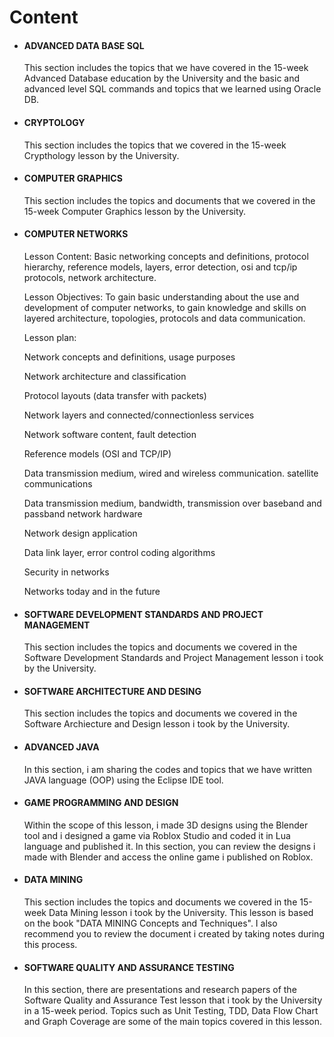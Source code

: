 # Content

* #### ADVANCED DATA BASE SQL

     This section includes the topics that we have covered in the 15-week Advanced Database education by the University and the basic and advanced level SQL commands and topics that we learned using Oracle DB.


* #### CRYPTOLOGY 

     This section includes the topics that we covered in the 15-week Crypthology lesson by the University.


* #### COMPUTER GRAPHICS 

     This section includes the topics and documents that we covered in the 15-week Computer Graphics lesson by the University.
 

* #### COMPUTER NETWORKS

     Lesson Content: Basic networking concepts and definitions, protocol hierarchy, reference models, layers, error detection, osi and tcp/ip protocols, network architecture.
  
     Lesson Objectives: To gain basic understanding about the use and development of computer networks, to gain knowledge and skills on layered architecture, topologies, protocols and data communication.
  
     Lesson plan:
     
     Network concepts and definitions, usage purposes
     
     Network architecture and classification
     
     Protocol layouts (data transfer with packets)
     
     Network layers and connected/connectionless services
     
     Network software content, fault detection
     
     Reference models (OSI and TCP/IP)
     
     Data transmission medium, wired and wireless communication. satellite communications
     
     Data transmission medium, bandwidth, transmission over baseband and passband network hardware
     
     Network design application
     
     Data link layer, error control coding algorithms
     
     Security in networks
     
     Networks today and in the future
     

 
* #### SOFTWARE DEVELOPMENT STANDARDS AND PROJECT MANAGEMENT

     This section includes the topics and documents we covered in the Software Development Standards and Project Management lesson i took by the University.


* #### SOFTWARE ARCHITECTURE AND DESING

     This section includes the topics and documents we covered in the Software Archiecture and Design lesson i took by the University.


* #### ADVANCED JAVA

     In this section, i am sharing the codes and topics that we have written JAVA language (OOP) using the Eclipse IDE tool.


* #### GAME PROGRAMMING AND DESIGN

     Within the scope of this lesson, i made 3D designs using the Blender tool and i designed a game via Roblox Studio and coded it in Lua language and published it. In this section, you can review the designs i made with Blender and access the online game i published on Roblox.


* #### DATA MINING

     This section includes the topics and documents we covered in the 15-week Data Mining lesson i took by the University.
     This lesson is based on the book "DATA MINING Concepts and Techniques".
     I also recommend you to review the document i created by taking notes during this process.


* #### SOFTWARE QUALITY AND ASSURANCE TESTING

     In this section, there are presentations and research papers of the Software Quality and Assurance Test lesson that i took by the University in a 15-week period. Topics such as Unit Testing, TDD, Data Flow Chart and Graph Coverage are some of the main topics covered in this lesson.


